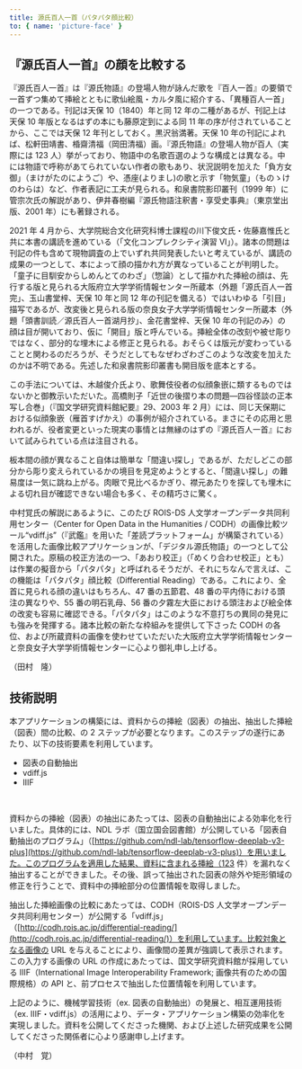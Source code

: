 ```yaml
---
title: 源氏百人一首（パタパタ顔比較）
to: { name: 'picture-face' }
---
```


<h2 class="mb-2">『源氏百人一首』の顔を比較する</h2>

『源氏百人一首』は『源氏物語』の登場人物が詠んだ歌を『百人一首』の要領で一首ずつ集めて挿絵とともに歌仙絵風・カルタ風に紹介する、「異種百人一首」の一つである。刊記は天保 10（1840）年と同 12 年の二種があるが、刊記上は天保 10 年版となるはずの本にも藤原定到による同 11 年の序が付されていることから、ここでは天保 12 年刊としておく。黒沢翁満著。天保 10 年の刊記によれば、松軒田靖書、棔齋清福（岡田清福）画。『源氏物語』の登場人物が百人（実際には 123 人）挙がっており、物語中の名歌百選のような構成とは異なる。中には物語で呼称があてられていない作者の歌もあり、状況説明を加えた「負方女御」（まけがたのにようご）や、憑座(よりまし)の歌と示す「物気童」（ものゝけのわらは）など、作者表記に工夫が見られる。和泉書院影印叢刊（1999 年）に管宗次氏の解説があり、伊井春樹編『源氏物語注釈書・享受史事典』（東京堂出版、2001 年）にも著録される。

2021 年 4 月から、大学院総合文化研究科博士課程の川下俊文氏・佐藤嘉惟氏と共に本書の講読を進めている（「文化コンプレクシティ演習 VI」）。諸本の問題は刊記の件も含めて現物調査の上でいずれ共同発表したいと考えているが、講読の成果の一つとして、本によって顔の描かれ方が異なっていることが判明した。「童子に目馴安からしめんとてのわざ」（惣論）として描かれた挿絵の顔は、先行する版と見られる大阪府立大学学術情報センター所蔵本（外題「源氏百人一首　完」、玉山書堂梓、天保 10 年と同 12 年の刊記を備える）ではいわゆる「引目」描写であるが、改変後と見られる版の奈良女子大学学術情報センター所蔵本（外題「頭書訓読／源氏百人一首湖月抄」、金花書堂梓、天保 10 年の刊記のみ）の顔は目が開いており、仮に「開目」版と呼んでいる。挿絵全体の改刻や被せ彫りではなく、部分的な埋木による修正と見られる。おそらくは版元が変わっていることと関わるのだろうが、そうだとしてもなぜわざわざこのような改変を加えたのかは不明である。先述した和泉書院影印叢書も開目版を底本とする。

この手法については、木越俊介氏より、歌舞伎役者の似顔象嵌に類するものではないかと御教示いただいた。高橋則子「近世の後摺り本の問題―四谷怪談の正本写し合巻」（『国文学研究資料館紀要』29、2003 年 2 月）には、同じ天保期における似顔象嵌（雁首すげかえ）の事例が紹介されている。まさにその応用と思われるが、役者変更といった現実の事情とは無縁のはずの『源氏百人一首』において試みられている点は注目される。

板本間の顔が異なること自体は簡単な「間違い探し」であるが、ただしどこの部分から彫り変えられているかの境目を見定めようとすると、「間違い探し」の難易度は一気に跳ね上がる。肉眼で見比べるかぎり、襟元あたりを探しても埋木による切れ目が確認できない場合も多く、その精巧さに驚く。

中村覚氏の解説にあるように、このたび ROIS-DS 人文学オープンデータ共同利用センター（Center for Open Data in the Humanities / CODH）の画像比較ツール“vdiff.js”（『武鑑』を用いた「差読プラットフォーム」が構築されている）を活用した画像比較アプリケーションが、「デジタル源氏物語」の一つとして公開された。原稿の校正方法の一つ、「あおり校正」（「めくり合わせ校正」とも）は作業の擬音から「パタパタ」と呼ばれるそうだが、それにちなんで言えば、この機能は「パタパタ」顔比較（Differential Reading）である。これにより、全首に見られる顔の違いはもちろん、47 番の五節君、48 番の平内侍における頭注の異なりや、55 番の明石乳母、56 番の夕霧左大臣における頭注および絵全体の改変も容易に確認できる。「パタパタ」はこのような不意打ちの異同の発見にも強みを発揮する。諸本比較の新たな枠組みを提供して下さった CODH の各位、および所蔵資料の画像を使わせていただいた大阪府立大学学術情報センターと奈良女子大学学術情報センターに心より御礼申し上げる。

<div class="text-right">（田村　隆）</div>

<h2 class="mb-2">技術説明</h2>

本アプリケーションの構築には、資料からの挿絵（図表）の抽出、抽出した挿絵（図表）間の比較、の 2 ステップが必要となります。このステップの遂行にあたり、以下の技術要素を利用しています。

- 図表の自動抽出
- vdiff.js
- IIIF

<br/>

資料からの挿絵（図表）の抽出にあたっては、図表の自動抽出による効率化を行いました。具体的には、NDL ラボ（国立国会図書館）が公開している「図表自動抽出のプログラム」（[https://github.com/ndl-lab/tensorflow-deeplab-v3-plus](https://github.com/ndl-lab/tensorflow-deeplab-v3-plus)）を用いました。このプログラムを適用した結果、資料に含まれる挿絵（123 件）を漏れなく抽出することができました。その後、誤って抽出された図表の除外や矩形領域の修正を行うことで、資料中の挿絵部分の位置情報を取得しました。

抽出した挿絵画像の比較にあたっては、CODH（ROIS-DS 人文学オープンデータ共同利用センター）が公開する「vdiff.js」（[http://codh.rois.ac.jp/differential-reading/](http://codh.rois.ac.jp/differential-reading/)）を利用しています。比較対象となる画像の URL を与えることにより、画像間の差異が強調して表示されます。この入力する画像の URL の作成にあたっては、国文学研究資料館が採用している IIIF（International Image Interoperability Framework; 画像共有のための国際規格）の API と、前プロセスで抽出した位置情報を利用しています。

上記のように、機械学習技術（ex. 図表の自動抽出）の発展と、相互運用技術（ex. IIIF・vdiff.js）の活用により、データ・アプリケーション構築の効率化を実現しました。資料を公開してくださった機関、および上述した研究成果を公開してくださった関係者に心より感謝申し上げます。

<div class="text-right">（中村　覚）</div>
